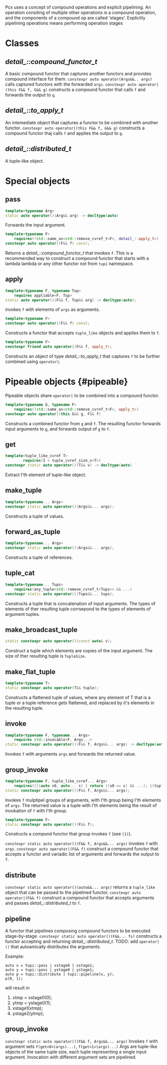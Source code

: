  
Pcx uses a concept of compound operations and explicit pipelining.
An operation consiting of multiple other operations is a compound operation, and the components of a compound op are called 'stages'.
Explicitly pipelining operations means performing operation stages 

# Classes
## *detail_::compound_functor_t*
A basic compound functor that captures another functors and provides compound interface for them.
`constexpr auto operator(Args&&.. args)` calls captured functors with the forwarded `args`.
`constexpr auto operator|(this F&& f, G&& g)` constructs a compound functor that calls `f` and forwards the output to `g`.

## *detail_::to_apply_t*
An intemediate object that captures a functor to be combined with another functor.
`constexpr auto operator|(this F&& f, G&& g)` constructs a compound functor thaj calls `f` and applies the output to `g`.

## *detail_::distributed_t*
A tuple-like object.
# Special objects
## pass
```c++
template<typename Arg>
static auto operator()(Arg&& arg) -> decltype(auto)
```
Forwards the input argument.
```c++
template<typename F>
    requires(!std::same_as<std::remove_cvref_t<F>, detail_::apply_t>)
constexpr auto operator|(F&& f) const;
```
Returns a *detail_::compound_functor_t* that invokes `f`. This is a recommended way to construct a compound functor 
that starts with a lambda lambda or any other functor not from `tupi` namespace.

## apply
```c++
template<typename F, typename Tup>
    requires appliable<F, Tup>
static auto operator()(F&& f, Tup&& arg) -> decltype(auto);
```
invokes `f` with elements of `args` as arguments.
```c++ (1)
template<typename F>
constexpr auto operator|(F&& f) const;
```
Constructs a functor that accepts `tuple_like` objects and applies them to `f`.
```c++ (2)
template<typename F>
constexpr friend auto operator|(F&& f, apply_t);
```
Constructs an object of type *detail_::to_apply_t* that captures `f` to be further combined using `operator|`.

# Pipeable objects {#pipeable}
Pipeable objects share `operator|` to be combined into a compound functor.

```c++
template<typename G, typename F>
    requires(!std::same_as<std::remove_cvref_t<F>, apply_t>)
constexpr auto operator|(this G&& g, F&& f) 
```
Constructs a combined functor from `g` and `f`. The resulting functor forwards input arguments to `g`,
and forwards output of `g` to `f`.

## get<uZ I>
```c++
template<tuple_like_cvref T>
        requires(I < tuple_cvref_size_v<T>)
constexpr static auto operator()(T&& v) -> decltype(auto)
```
Extract I'th element of tuple-like object.

## make_tuple
```c++
template<typename... Args>
constexpr static auto operator()(Args&&... args);
```
Constructs a tuple of values.

## forward_as_tuple
```c++
template<typename... Args>
constexpr static auto operator()(Args&&... args);
```
Constructs a tuple of references.

## tuple_cat
```c++
template<typename... Tups>
    requires(any_tuple<std::remove_cvref_t<Tups>> && ...)
constexpr static auto operator()(Tups&&... tups);
```
Constructs a tuple that is concatenation of input arguments. The types of elements of ther resulting tuple
corrsepond to the types of elements of argument tuples.

## make_broadcast_tuple<uZ TupleSize>
```c++
static constexpr auto operator()(const auto& v);
```
Construct a tuple which elements are copies of the input argument. The size of ther resulting tuple is `TupleSize`.

## make_flat_tuple
```c++
template<typename T>
static constexpr auto operator(T&& tuple);
```
Constructs a flattened tuple of values, where any element of T that is a tuple or a tuple reference gets flattened, 
and replaced by it's elements in the resulting tuple.

## invoke
```c++
template<typename F, typename... Args>
    requires std::invocable<F, Args...>
static constexpr auto operator()(F&& f, Args&&... args) -> decltype(auto);
```
Invokes `f` with arguments `args` and forwards the returned value.

## group_invoke
```c++ (1)
template<typename F, tuple_like_cvref... Args>
    requires([](auto s0, auto... s) { return ((s0 == s) && ...); }(tuple_cvref_size_v<Args>...))
static constexpr auto operator()(F&& f, Args&&... args);
```
Invokes `f` mulptipel groups of arguments, with I'th group being I'th elements of `args`. 
The returned value is a tuple with I'th elements being the result of invokation of `f` with I'th group.

```c++ (2)
template<typename F>
static constexpr auto operator()(F&& f);
```
Constructs a compund functor that group invokes `f` (see `(1)`).

`constexpr static auto operator()(F&& f, Args&&... args)` invokes `f` with `args`.
`constexpr auto operator|(F&& f)` construct a compound functor that accepts a functor and variadic list of arguments and forwards the output to `f`.

## distribute
`constexpr static auto operator()(auto&&... args)` returns a `tuple_like` object that can be passed to the pipelined functor.
`constexpr auto operator|(F&& f)` construct a compound functor that accepts arguments and passes *detail_::distributed_t* to `f`.

## pipeline
A functor that pipelines composing compound functors to be executed stage-by-stage. 
`constexpr static auto operator()(F&&... fs)` constructs a functor accepting and returning *detail_::distributed_t*.
TODO: add `operator|()` that autoamically distributes the arguments.

Example:
```
auto x = tupi::pass | xstage0 | xstage1;
auto y = tupi::pass | ystage0 | ystage1;
auto p = tupi::distribute | tupi::pipeline(x, y);
p(0, 1);
```
will result in 
1. xtmp = xstage0(0);
2. ytmp = ystage0(1);
3. xstage1(xtmp);
4. ystage2(ytmp);

## group_invoke
`constexpr static auto operator()(F&& f, Args&&... args)`  Invokes `f` with argument sets `f(get<0>(args)...)`, `f(get<1>(args)...)`
    Args are tuple-like objects of the same tuple size, each tuple representing a single input argument. 
    Invocation with different argument sets are pipelined.
